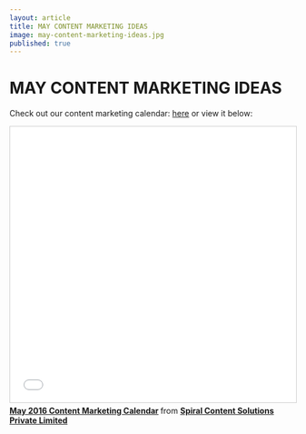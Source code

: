 ```yaml
---
layout: article
title: MAY CONTENT MARKETING IDEAS
image: may-content-marketing-ideas.jpg
published: true
---
```


<h1 style="text-align:left">MAY CONTENT MARKETING IDEAS</h1>

Check out our content marketing calendar: <a target="_blank" href="http://bit.ly/DownloadMayCal" class="btn btn-action">here</a>
or view it below:

<div>
    <iframe src="//www.slideshare.net/slideshow/embed_code/key/tonTFBkAuAte7H" width="595" height="485" frameborder="0" marginwidth="0" marginheight="0" scrolling="no" style="border:1px solid #CCC; border-width:1px; margin-bottom:5px; max-width: 100%;" allowfullscreen> </iframe> <div style="margin-bottom:5px"> <strong> <a href="//www.slideshare.net/spiralcontent/may-2016-content-marketing-calendar" title="May 2016 Content Marketing Calendar" target="_blank">May 2016 Content Marketing Calendar</a> </strong> from <strong><a href="//www.slideshare.net/spiralcontent" target="_blank">Spiral Content Solutions Private Limited</a></strong> </div>
</div>